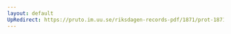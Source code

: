 ```yaml
---
layout: default
UpRedirect: https://pruto.im.uu.se/riksdagen-records-pdf/1871/prot-1871--ak--215/prot-1871--ak--215_004.pdf
---
```

